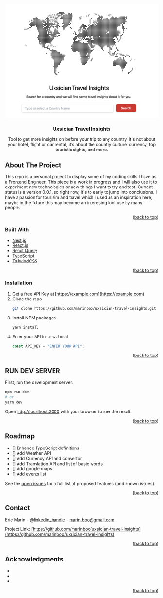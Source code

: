 <div id="top"></div>

<br />

<div align="center">
  <img src="/public/screenshot.png" alt="Logo" />
  <h3 align="center">Uxsician Travel Insights</h3>
  <p align="center">
    Tool to get more insights on before your trip to any country. It's not about your hotel, flight or car rental, it's about the country culture, currency, top touristic sights, and more.
    <br />
  </p>
</div>

## About The Project

This repo is a personal project to display some of my coding skills I have as a Frontend Engineer. This piece is a work in progress and I will also use it to experiment new technologies or new things I want to try and test. Current status is a version 0.0.1, so right now, it's to early to jump into conclusions. I have a passion for tourisim and travel which I used as an inspiration here, maybe in the future this may become an interesing tool use by many people.

<p align="right">(<a href="#top">back to top</a>)</p>

### Built With

- [Next.js](https://nextjs.org/)
- [React.js](https://reactjs.org/)
- [React Query](https://react-query.tanstack.com/)
- [TypeScript](https://www.typescriptlang.org/)
- [TailwindCSS](https://tailwindcss.com/)

<p align="right">(<a href="#top">back to top</a>)</p>

### Installation

1. Get a free API Key at [https://example.com](https://example.com)
2. Clone the repo
   ```bash
   git clone https://github.com/marinboo/uxsician-travel-insights.git
   ```
3. Install NPM packages
   ```bash
   yarn install
   ```
4. Enter your API in `.env.local`
   ```js
   const API_KEY = "ENTER YOUR API";
   ```

<p align="right">(<a href="#top">back to top</a>)</p>

## RUN DEV SERVER

First, run the development server:

```bash
npm run dev
# or
yarn dev
```

Open [http://localhost:3000](http://localhost:3000) with your browser to see the result.

<p align="right">(<a href="#top">back to top</a>)</p>

## Roadmap

- [] Enhance TypeScript definitions
- [] Add Weather API
- [] Add Currency API and convertor
- [] Add Translation API and list of basic words
- [] Add google maps
- [] Add events list

See the [open issues](https://github.com/marinboo/uxsician-travel-insights/issues) for a full list of proposed features (and known issues).

<p align="right">(<a href="#top">back to top</a>)</p>

## Contact

Eric Marin - [@linkedin_handle](https://www.linkedin.com/in/eric-mar%C3%ADn-9ab33733/) - marin.boo@gmail.com

Project Link: [https://github.com/marinboo/uxsician-travel-insights](https://github.com/marinboo/uxsician-travel-insights)

<p align="right">(<a href="#top">back to top</a>)</p>

## Acknowledgments

- []()
- []()
- []()

<p align="right">(<a href="#top">back to top</a>)</p>
